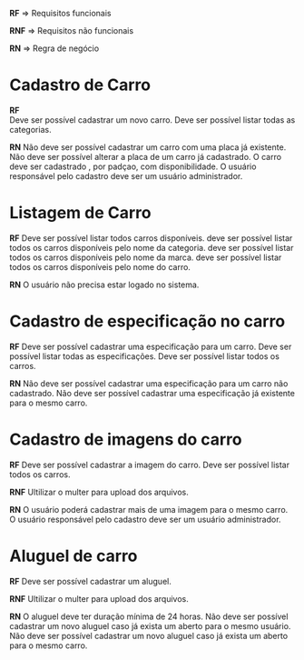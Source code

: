 **RF** => Requisitos funcionais

**RNF** => Requisitos não funcionais 

**RN** => Regra de negócio

# Cadastro de Carro

**RF** <br>
Deve ser possível cadastrar um novo carro.
Deve ser possível listar todas as categorias.

**RN** 
Não deve ser possível cadastrar um carro com uma placa já existente.
Não deve ser possível alterar a placa de um carro já cadastrado.
O carro deve ser cadastrado , por padçao, com disponibilidade.
O usuário responsável pelo cadastro deve ser um usuário administrador.


# Listagem de Carro

**RF** 
Deve ser possível listar todos carros disponíveis.
deve ser possível listar todos os carros disponíveis pelo nome da categoria.
deve ser possível listar todos os carros disponíveis pelo nome da marca.
deve ser possível listar todos os carros disponíveis pelo nome do carro.

**RN** 
O usuário não precisa estar logado no sistema.


# Cadastro de especificação no carro

**RF** 
Deve ser possível cadastrar uma especificação para um carro.
Deve ser possível listar todas as especificações.
Deve ser possível listar todos os carros.

**RN** 
Não deve ser possível cadastrar uma especificação para um carro não cadastrado.
Não deve ser possível cadastrar uma especificação já existente para o mesmo carro.


# Cadastro de imagens do carro

**RF** 
Deve ser possível cadastrar a imagem do carro.
Deve ser possível listar todos os carros.

**RNF**
Ultilizar o multer para upload dos arquivos.

**RN** 
O usuário poderá cadastrar mais de uma imagem para o mesmo carro.
O usuário responsável pelo cadastro deve ser um usuário administrador.


# Aluguel de carro

**RF** 
Deve ser possível cadastrar um aluguel.

**RNF**
Ultilizar o multer para upload dos arquivos.

**RN** 
O aluguel deve ter duração mínima de 24 horas.
Não deve ser possível cadastrar um novo aluguel caso já exista um aberto para o mesmo usuário.
Não deve ser possível cadastrar um novo aluguel caso já exista um aberto para o mesmo carro.
